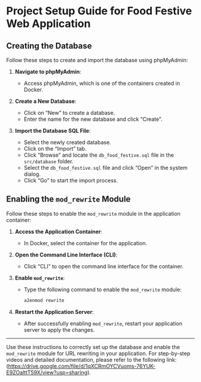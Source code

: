 # Project Setup Guide for Food Festive Web Application

## Creating the Database

Follow these steps to create and import the database using phpMyAdmin:

1. **Navigate to phpMyAdmin**:
   - Access phpMyAdmin, which is one of the containers created in Docker.

2. **Create a New Database**:
   - Click on “New” to create a database.
   - Enter the name for the new database and click “Create”.

3. **Import the Database SQL File**:
   - Select the newly created database.
   - Click on the “Import” tab.
   - Click “Browse” and locate the `db_food_festive.sql` file in the `src/database` folder.
   - Select the `db_food_festive.sql` file and click “Open” in the system dialog.
   - Click “Go” to start the import process.

## Enabling the `mod_rewrite` Module

Follow these steps to enable the `mod_rewrite` module in the application container:

1. **Access the Application Container**:
   - In Docker, select the container for the application.

2. **Open the Command Line Interface (CLI)**:
   - Click “CLI” to open the command line interface for the container.

3. **Enable `mod_rewrite`**:
   - Type the following command to enable the `mod_rewrite` module:
     ```sh
     a2enmod rewrite
     ```

4. **Restart the Application Server**:
   - After successfully enabling `mod_rewrite`, restart your application server to apply the changes.

---

Use these instructions to correctly set up the database and enable the `mod_rewrite` module for URL rewriting in your application. For step-by-step videos and detailed documentation, please refer to the following link:(https://drive.google.com/file/d/1qXCRmOYCVuoms-76YUK-E9ZOalttT59X/view?usp=sharing).
